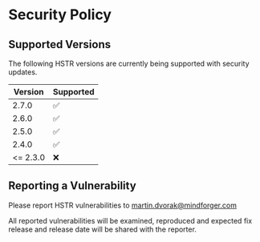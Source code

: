 # Security Policy

## Supported Versions

The following HSTR versions are currently being supported with security updates.

| Version  | Supported          |
| -------- | ------------------ |
| 2.7.0    | :white_check_mark: |
| 2.6.0    | :white_check_mark: |
| 2.5.0    | :white_check_mark: |
| 2.4.0    | :white_check_mark: |
| <= 2.3.0 | :x:                |

## Reporting a Vulnerability

Please report HSTR vulnerabilities to
[martin.dvorak@mindforger.com](martin.dvorak@mindforger.com)

All reported vulnerabilities will be examined, reproduced and
expected fix release and release date will be shared with
the reporter.
